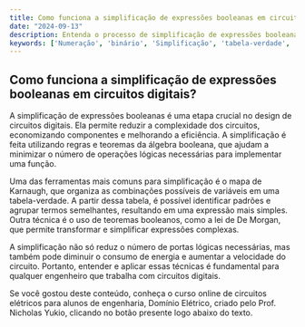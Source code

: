 ```yaml
---
title: Como funciona a simplificação de expressões booleanas em circuitos digitais?
date: "2024-09-13"
description: Entenda o processo de simplificação de expressões booleanas em circuitos digitais e sua importância.
keywords: ['Numeração', 'binário', 'Simplificação', 'tabela-verdade', 'Booleana', 'Circuito', 'Digital']
---
```


## Como funciona a simplificação de expressões booleanas em circuitos digitais?

A simplificação de expressões booleanas é uma etapa crucial no design de circuitos digitais. Ela permite reduzir a complexidade dos circuitos, economizando componentes e melhorando a eficiência. A simplificação é feita utilizando regras e teoremas da álgebra booleana, que ajudam a minimizar o número de operações lógicas necessárias para implementar uma função.

Uma das ferramentas mais comuns para simplificação é o mapa de Karnaugh, que organiza as combinações possíveis de variáveis em uma tabela-verdade. A partir dessa tabela, é possível identificar padrões e agrupar termos semelhantes, resultando em uma expressão mais simples. Outra técnica é o uso de teoremas booleanos, como a lei de De Morgan, que permite transformar e simplificar expressões complexas.

A simplificação não só reduz o número de portas lógicas necessárias, mas também pode diminuir o consumo de energia e aumentar a velocidade do circuito. Portanto, entender e aplicar essas técnicas é fundamental para qualquer engenheiro que trabalha com circuitos digitais.

Se você gostou deste conteúdo, conheça o curso online de circuitos elétricos para alunos de engenharia, Domínio Elétrico, criado pelo Prof. Nicholas Yukio, clicando no botão presente logo abaixo do texto.